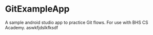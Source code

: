 # GitExampleApp
A sample android studio app to practice Git flows. For use with BHS CS Academy.
aswkfjdslkfksdf